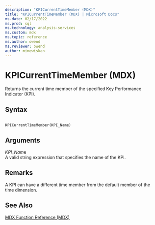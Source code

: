 ```yaml
---
description: "KPICurrentTimeMember (MDX)"
title: "KPICurrentTimeMember (MDX) | Microsoft Docs"
ms.date: 02/17/2022
ms.prod: sql
ms.technology: analysis-services
ms.custom: mdx
ms.topic: reference
ms.author: owend
ms.reviewer: owend
author: minewiskan
---
```

# KPICurrentTimeMember (MDX)


  Returns the current time member of the specified Key Performance Indicator (KPI).  
  
## Syntax  
  
```  
  
KPICurrentTimeMember(KPI_Name)  
```  
  
## Arguments  
 *KPI_Nam*e  
 A valid string expression that specifies the name of the KPI.  
  
## Remarks  
 A KPI can have a different time member from the default member of the time dimension.  
  
## See Also  
 [MDX Function Reference &#40;MDX&#41;](../mdx/mdx-function-reference-mdx.md)  
  
  
